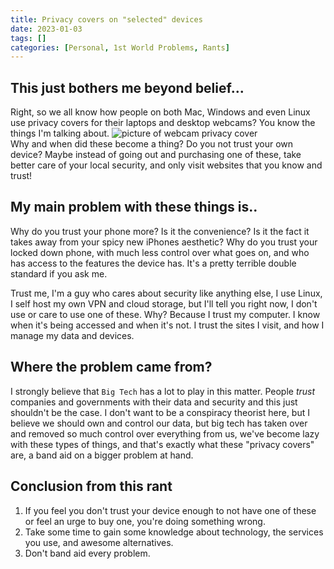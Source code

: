 ```yaml
---
title: Privacy covers on "selected" devices
date: 2023-01-03
tags: []
categories: [Personal, 1st World Problems, Rants]
---
```

## This just bothers me beyond belief...
Right, so we all know how people on both Mac, Windows and even Linux use privacy covers for their laptops and desktop webcams? You know the things I'm talking about.
![picture of webcam privacy cover](https://www.digitaltrends.com/wp-content/uploads/2021/02/best-laptop-webcam-cover.jpg?p=1 "picture of webcam privacy cover") \
Why and when did these become a thing? Do you not trust your own device? Maybe instead of going out and purchasing one of these, take better care of your local security, and only visit websites that you know and trust!

## My main problem with these things is..
Why do you trust your phone more? Is it the convenience? Is it the fact it takes away from your spicy new iPhones aesthetic? Why do you trust your locked down phone, with much less control over what goes on, and who has access to the features the device has. It's a pretty terrible double standard if you ask me.

Trust me, I'm a guy who cares about security like anything else, I use Linux, I self host my own VPN and cloud storage, but I'll tell you right now, I don't use or care to use one of these. Why? Because I trust my computer. I know when it's being accessed and when it's not. I trust the sites I visit, and how I manage my data and devices.

## Where the problem came from?
I strongly believe that `Big Tech` has a lot to play in this matter. People *trust* companies and governments with their data and security and this just shouldn't be the case. I don't want to be a conspiracy theorist here, but I believe we should own and control our data, but big tech has taken over and removed so much control over everything from us, we've become lazy with these types of things, and that's exactly what these "privacy covers" are, a band aid on a bigger problem at hand.

## Conclusion from this rant
1. If you feel you don't trust your device enough to not have one of these or feel an urge to buy one, you're doing something wrong.
2. Take some time to gain some knowledge about technology, the services you use, and awesome alternatives.
3. Don't band aid every problem.
